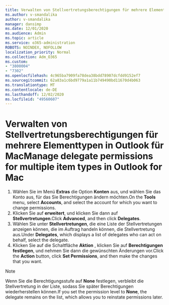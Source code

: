 ```yaml
---
title: Verwalten von Stellvertretungsberechtigungen für mehrere Elementtypen in Outlook für Mac
ms.author: v-smandalika
author: v-smandalika
manager: dansimp
ms.date: 12/01/2020
ms.audience: Admin
ms.topic: article
ms.service: o365-administration
ROBOTS: NOINDEX, NOFOLLOW
localization_priority: Normal
ms.collection: Adm_O365
ms.custom:
- "3800004"
- "7302"
ms.openlocfilehash: 4c965ba7909fa78dea38bdd78907dcfdd9152ef7
ms.sourcegitcommit: 62a83a1c6bd9779a1a11b749490bd11670d4b063
ms.translationtype: MT
ms.contentlocale: de-DE
ms.lasthandoff: 12/02/2020
ms.locfileid: "49560607"
---
```

# <a name="manage-delegate-permissions-for-multiple-item-types-in-outlook-for-mac"></a><span data-ttu-id="a69f3-102">Verwalten von Stellvertretungsberechtigungen für mehrere Elementtypen in Outlook für Mac</span><span class="sxs-lookup"><span data-stu-id="a69f3-102">Manage delegate permissions for multiple item types in Outlook for Mac</span></span>

1. <span data-ttu-id="a69f3-103">Wählen Sie im Menü **Extras** die Option **Konten** aus, und wählen Sie das Konto aus, für das Sie Berechtigungen ändern möchten.</span><span class="sxs-lookup"><span data-stu-id="a69f3-103">On the **Tools** menu, select **Accounts**, and select the account for which you want to change permissions.</span></span>
2. <span data-ttu-id="a69f3-104">Klicken Sie auf **erweitert**, und klicken Sie dann auf **Stellvertretungen**.</span><span class="sxs-lookup"><span data-stu-id="a69f3-104">Click **Advanced**, and then click **Delegates**.</span></span>
3. <span data-ttu-id="a69f3-105">Wählen Sie unter **Stellvertretungen**, die eine Liste der Stellvertretungen anzeigen können, die im Auftrag handeln können, die Stellvertretung aus.</span><span class="sxs-lookup"><span data-stu-id="a69f3-105">Under **Delegates**, which displays a list of delegates who can act on behalf, select the delegate.</span></span>
4. <span data-ttu-id="a69f3-106">Klicken Sie auf die Schaltfläche **Aktion** , klicken Sie auf **Berechtigungen festlegen**, und nehmen Sie dann die gewünschten Änderungen vor.</span><span class="sxs-lookup"><span data-stu-id="a69f3-106">Click the **Action** button, click **Set Permissions**, and then make the changes that you want.</span></span>

> [!NOTE]
> <span data-ttu-id="a69f3-107">Wenn Sie die Berechtigungsstufe auf **None** festlegen, verbleibt die Stellvertretung in der Liste, sodass Sie später Berechtigungen wiederherstellen können.</span><span class="sxs-lookup"><span data-stu-id="a69f3-107">If you set the permission level to **None**, the delegate remains on the list, which allows you to reinstate permissions later.</span></span>
